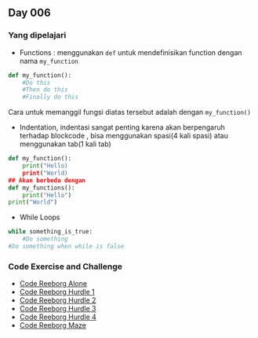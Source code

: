 ## Day 006

### Yang dipelajari
* Functions : menggunakan `def` untuk mendefinisikan function dengan nama `my_function`
```python
def my_function():
    #Do this
    #Then do this
    #Finally do this
```
Cara untuk memanggil fungsi diatas tersebut adalah dengan `my_function()`

* Indentation, indentasi sangat penting karena akan berpengaruh terhadap blockcode , bisa menggunakan spasi(4 kali spasi) atau menggunakan tab(1 kali tab)
```python
def my_function():
    print("Hello)
    print("World)
## Akan berbeda dengan
def my_functions():
    print("Hello")
print("World")
```

* While Loops
```python
while something_is_true:
    #Do something
#Do something when while is false
```
### Code Exercise and Challenge
* [Code Reeborg Alone](./reeborg-alone.md)
* [Code Reeborg Hurdle 1](./reeborg-hurdle-1.md)
* [Code Reeborg Hurdle 2](./reeborg-hurdle-2.md)
* [Code Reeborg Hurdle 3](./reeborg-hurdle-3.md)
* [Code Reeborg Hurdle 4](./reeborg-hurdle-4.md)
* [Code Reeborg Maze](./reeborg-maze.md)